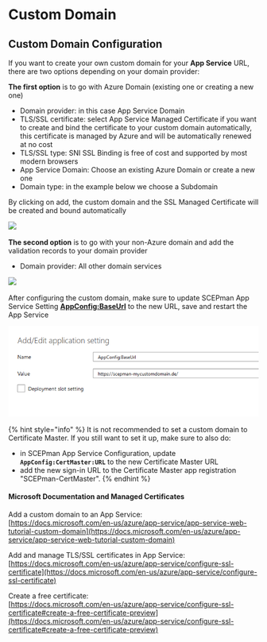 # Custom Domain

## Custom Domain Configuration

If you want to create your own custom domain for your **App Service** URL, there are two options depending on your domain provider:

**The first option** is to go with Azure Domain (existing one or creating a new one)

* Domain provider: in this case App Service Domain
* TLS/SSL certificate: select App Service Managed Certificate if you want to create and bind the certificate to your custom domain automatically, this certificate is managed by Azure and will be automatically renewed at no cost
* TLS/SSL type: SNI SSL Binding is free of cost and supported by most modern browsers
* App Service Domain: Choose an existing Azure Domain or create a new one
* Domain type: in the example below we choose a Subdomain

By clicking on add, the custom domain and the SSL Managed Certificate will be created and bound automatically

![](<../.gitbook/assets/2022-12-23 15_12_15-Window.png>)

**The second option** is to go with your non-Azure domain and add the validation records to your domain provider

* Domain provider: All other domain services

![](<../.gitbook/assets/2022-12-23 17_01_35-Window.png>)

After configuring the custom domain, make sure to update SCEPman App Service Setting [**AppConfig:BaseUrl**](../scepman-configuration/application-settings/basics.md#appconfig-baseurl) to the new URL, save and restart the App Service

![](<../.gitbook/assets/scepman-cname4-1 (1).png>)

{% hint style="info" %}
It is not recommended to set a custom domain to Certificate Master. If you still want to set it up, make sure to also do:

* in SCEPman App Service Configuration, update **`AppConfig:CertMaster:URL`** to the new Certificate Master URL
* add the new sign-in URL to the Certificate Master app registration "SCEPman-CertMaster".
{% endhint %}

#### Microsoft Documentation and Managed Certificates

Add a custom domain to an App Service:\
[https://docs.microsoft.com/en-us/azure/app-service/app-service-web-tutorial-custom-domain](https://docs.microsoft.com/en-us/azure/app-service/app-service-web-tutorial-custom-domain)

Add and manage TLS/SSL certificates in App Service:\
[https://docs.microsoft.com/en-us/azure/app-service/configure-ssl-certificate](https://docs.microsoft.com/en-us/azure/app-service/configure-ssl-certificate)

Create a free certificate:\
[https://docs.microsoft.com/en-us/azure/app-service/configure-ssl-certificate#create-a-free-certificate-preview](https://docs.microsoft.com/en-us/azure/app-service/configure-ssl-certificate#create-a-free-certificate-preview)
